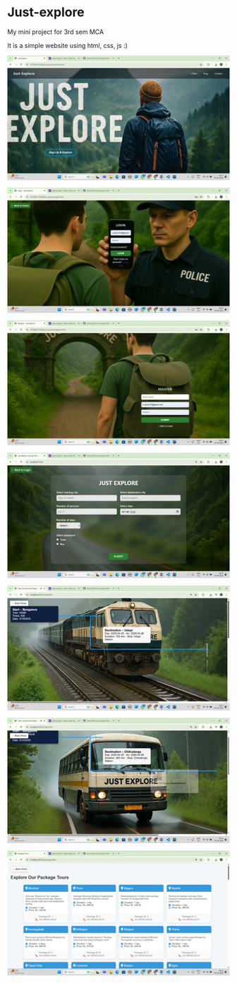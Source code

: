 # Just-explore
My mini project for 3rd sem MCA


It is a simple website using html, css, js :)

![image alt](https://github.com/Suhas-l6361/Just-explore/blob/main/Screenshot%20(37).png?raw=true)

![image alt](https://github.com/Suhas-l6361/Just-explore/blob/main/Screenshot%20(38).png?raw=true)

![image alt](https://github.com/Suhas-l6361/Just-explore/blob/main/Screenshot%20(39).png?raw=true)

![image alt](https://github.com/Suhas-l6361/Just-explore/blob/main/Screenshot%20(40).png?raw=true)

![image alt](https://github.com/Suhas-l6361/Just-explore/blob/main/Screenshot%20(41).png?raw=true)

![image alt](https://github.com/Suhas-l6361/Just-explore/blob/main/Screenshot%20(42).png?raw=true)

![image alt](https://github.com/Suhas-l6361/Just-explore/blob/main/Screenshot%20(43).png?raw=true)
